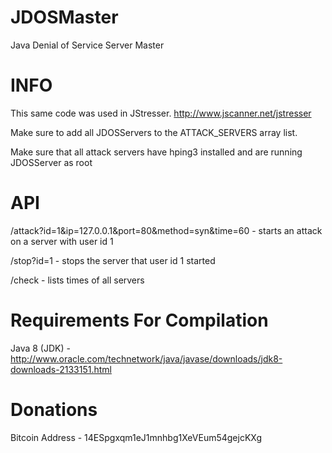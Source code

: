 JDOSMaster
========

Java Denial of Service Server Master

INFO
====

This same code was used in JStresser. http://www.jscanner.net/jstresser

Make sure to add all JDOSServers to the ATTACK_SERVERS array list.

Make sure that all attack servers have hping3 installed and are running JDOSServer as root


API
==================

/attack?id=1&ip=127.0.0.1&port=80&method=syn&time=60 - starts an attack on a server with user id 1

/stop?id=1 - stops the server that user id 1 started

/check - lists times of all servers


Requirements For Compilation
============

Java 8 (JDK) - http://www.oracle.com/technetwork/java/javase/downloads/jdk8-downloads-2133151.html


Donations
=========

Bitcoin Address - 14ESpgxqm1eJ1mnhbg1XeVEum54gejcKXg
